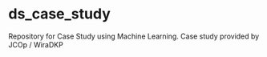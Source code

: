 # ds_case_study
Repository for Case Study using Machine Learning.
Case study provided by JCOp / WiraDKP
